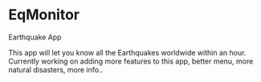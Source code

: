 # EqMonitor
Earthquake App

This app will let you know all the Earthquakes worldwide within an hour.
Currently working on adding more features to this app, better menu, more natural disasters, more info..
